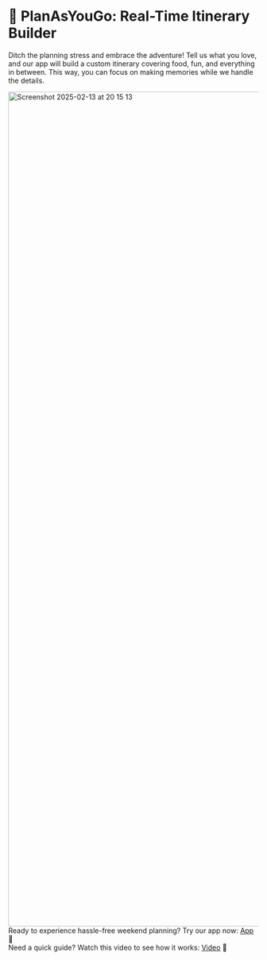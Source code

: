 # 🌟 PlanAsYouGo: Real-Time Itinerary Builder
Ditch the planning stress and embrace the adventure! Tell us what you love, and our app will build a custom itinerary covering food, fun, and everything in between. This way, you can focus on making memories while we handle the details.


<img width="1679" alt="Screenshot 2025-02-13 at 20 15 13" src="https://github.com/user-attachments/assets/8fa457de-a46f-4f87-a3b5-5df2b5f57b87" /> \
Ready to experience hassle-free weekend planning? Try our app now: [App](https://weekendplanner.streamlit.app) 🎉\
Need a quick guide? Watch this video to see how it works: [Video](https://drive.google.com/file/d/1Tm4yXFY44wgSS_vUuQea3wBceZxmZkC3/view) 🎥
